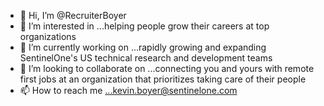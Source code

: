 - 👋 Hi, I’m @RecruiterBoyer
- 👀 I’m interested in ...helping people grow their careers at top organizations
- 🌱 I’m currently working on ...rapidly growing and expanding SentinelOne's US technical research and development teams
- 💞️ I’m looking to collaborate on ...connecting you and yours with remote first jobs at an organization that prioritizes taking care of their people
- 📫 How to reach me ...kevin.boyer@sentinelone.com

<!---
RecruiterBoyer/RecruiterBoyer is a ✨ special ✨ repository because its `README.md` (this file) appears on your GitHub profile.
You can click the Preview link to take a look at your changes.
--->
